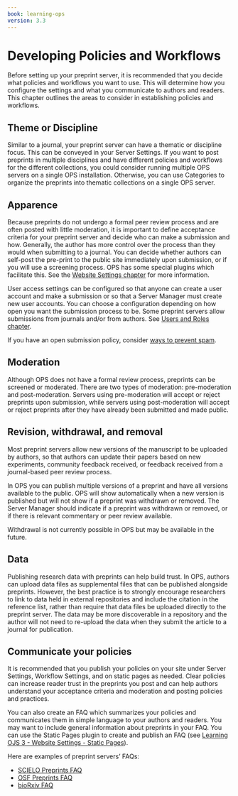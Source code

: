 ```yaml
---
book: learning-ops
version: 3.3
---
```


# Developing Policies and Workflows

Before setting up your preprint server, it is recommended that you decide what policies and workflows you want to use. This will determine how you configure the settings and what you communicate to authors and readers. This chapter outlines the areas to consider in establishing policies and workflows.

## Theme or Discipline

Similar to a journal, your preprint server can have a thematic or discipline focus. This can be conveyed in your Server Settings. If you want to post preprints in multiple disciplines and have different policies and workflows for the different collections, you could consider running multiple OPS servers on a single OPS installation. Otherwise, you can use Categories to organize the preprints into thematic collections on a single OPS server.

## Apparence

Because preprints do not undergo a formal peer review process and are often posted with little moderation, it is important to define acceptance criteria for your preprint server and decide who can make a submission and how. Generally, the author has more control over the process than they would when submitting to a journal. You can decide whether authors can self-post the pre-print to the public site immediately upon submission, or if you will use a screening process. OPS has some special plugins which facilitate this. See the [Website Settings chapter](./setup#website-settings) for more information.

User access settings can be configured so that anyone can create a user account and make a submission or so that a Server Manager must create new user accounts. You can choose a configuration depending on how open you want the submission process to be. Some preprint servers allow submissions from journals and/or from authors. See [Users and Roles chapter](./users-roles).

If you have an open submission policy, consider [ways to prevent spam](/admin-guide/en/securing-your-system#managing-spam).

## Moderation

Although OPS does not have a formal review process, preprints can be screened or moderated. There are two types of moderation: pre-moderation and post-moderation. Servers using pre-moderation will accept or reject preprints upon submission, while servers using post-moderation will accept or reject preprints after they have already been submitted and made public.

## Revision, withdrawal, and removal

Most preprint servers allow new versions of the manuscript to be uploaded by authors, so that authors can update their papers based on new experiments, community feedback received, or feedback received from a journal-based peer review process.

In OPS you can publish multiple versions of a preprint and have all versions available to the public. OPS will show automatically when a new version is published but will not show if a preprint was withdrawn or removed. The Server Manager should indicate if a preprint was withdrawn or removed, or if there is relevant commentary or peer review available.

Withdrawal is not currently possible in OPS but may be available in the future.

## Data

Publishing research data with preprints can help build trust. In OPS, authors can upload data files as supplemental files that can be published alongside preprints. However, the best practice is to strongly encourage researchers to link to data held in external repositories and include the citation in the reference list, rather than require that data files be uploaded directly to the preprint server. The data may be more discoverable in a repository and the author will not need to re-upload the data when they submit the article to a journal for publication.

## Communicate your policies

It is recommended that you publish your policies on your site under Server Settings, Workflow Settings, and on static pages as needed. Clear policies can increase reader trust in the preprints you post and can help authors understand your acceptance criteria and moderation and posting policies and practices.

You can also create an FAQ which summarizes your policies and communicates them in simple language to your authors and readers. You may want to include general information about preprints in your FAQ. You can use the Static Pages plugin to create and publish an FAQ (see [Learning OJS 3 - Website Settings - Static Pages](/learning-ojs/en/settings-website#static-pages)).

Here are examples of preprint servers’ FAQs:

- [SCIELO Preprints FAQ](https://preprints.scielo.org/index.php/scielo/faq)
- [OSF Preprints FAQ](https://help.osf.io/hc/en-us/articles/360019930493-Preprint-FAQs)
- [bioRxiv FAQ](https://www.biorxiv.org/about/FAQ)
